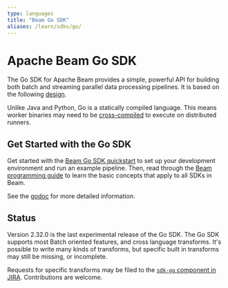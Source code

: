 ```yaml
---
type: languages
title: "Beam Go SDK"
aliases: /learn/sdks/go/
---
```

<!--
Licensed under the Apache License, Version 2.0 (the "License");
you may not use this file except in compliance with the License.
You may obtain a copy of the License at

http://www.apache.org/licenses/LICENSE-2.0

Unless required by applicable law or agreed to in writing, software
distributed under the License is distributed on an "AS IS" BASIS,
WITHOUT WARRANTIES OR CONDITIONS OF ANY KIND, either express or implied.
See the License for the specific language governing permissions and
limitations under the License.
-->
# Apache Beam Go SDK

The Go SDK for Apache Beam provides a simple, powerful API for building both batch and streaming parallel data processing pipelines.
It is based on the following [design](https://s.apache.org/beam-go-sdk-design-rfc).

Unlike Java and Python, Go is a statically compiled language.
This means worker binaries may need to be [cross-compiled](/documentation/sdks/go-cross-compilation/) to execute on distributed runners.

## Get Started with the Go SDK

Get started with the [Beam Go SDK quickstart](/get-started/quickstart-go) to set up your development environment and run an example pipeline. Then, read through the [Beam programming guide](/documentation/programming-guide) to learn the basic concepts that apply to all SDKs in Beam.

See the [godoc](https://pkg.go.dev/github.com/apache/beam/sdks/v2/go/pkg/beam) for more detailed information.

## Status

Version 2.32.0 is the last experimental release of the Go SDK. The Go SDK supports most Batch oriented features, and cross language transforms.
It's possible to write many kinds of transforms, but specific built in transforms may still be missing, or incomplete.

Requests for specific transforms may be filed to the [`sdk-go` component in JIRA](https://issues.apache.org/jira/issues/?jql=project%20%3D%20BEAM%20AND%20status%20in%20(Open%2C%20%22In%20Progress%22%2C%20Idea%2C%20%22Under%20Discussion%22%2C%20%22In%20Implementation%22%2C%20%22Triage%20Needed%22)%20AND%20component%20%3D%20sdk-go%20ORDER%20BY%20updated%20DESC).
Contributions are welcome.
